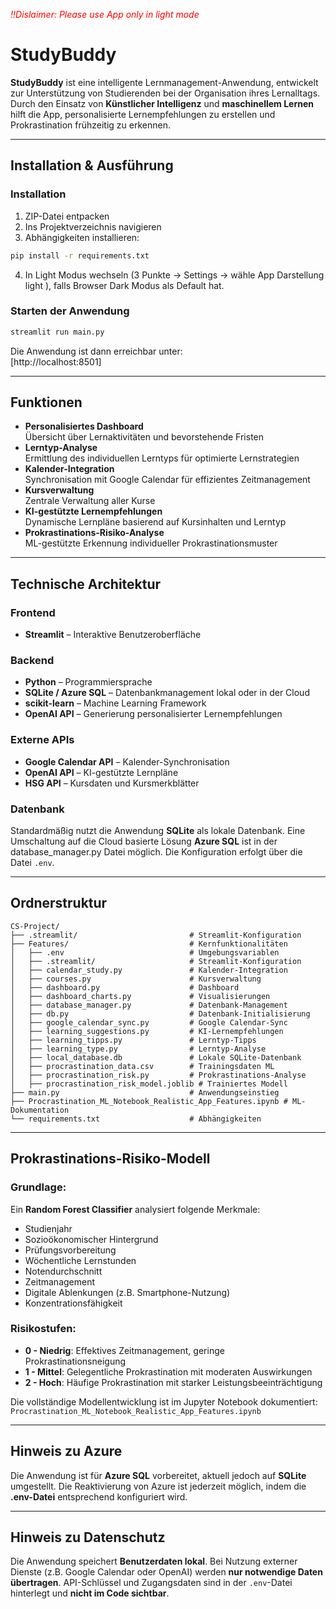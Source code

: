 <span style="color:red">*‼️Dislaimer: Please use App only in light mode*</span>

# StudyBuddy

**StudyBuddy** ist eine intelligente Lernmanagement-Anwendung, entwickelt zur Unterstützung von Studierenden bei der Organisation ihres Lernalltags. Durch den Einsatz von **Künstlicher Intelligenz** und **maschinellem Lernen** hilft die App, personalisierte Lernempfehlungen zu erstellen und Prokrastination frühzeitig zu erkennen.

---

## Installation & Ausführung

### Installation
1. ZIP-Datei entpacken
2. Ins Projektverzeichnis navigieren
3. Abhängigkeiten installieren:
```bash
pip install -r requirements.txt
```
4. In Light Modus wechseln (3 Punkte -> Settings -> wähle App Darstellung light ), falls Browser Dark Modus als Default hat.

### Starten der Anwendung
```bash
streamlit run main.py
```
Die Anwendung ist dann erreichbar unter:  
[http://localhost:8501]

---

## Funktionen

- **Personalisiertes Dashboard**  
  Übersicht über Lernaktivitäten und bevorstehende Fristen
- **Lerntyp-Analyse**  
  Ermittlung des individuellen Lerntyps für optimierte Lernstrategien
- **Kalender-Integration**  
  Synchronisation mit Google Calendar für effizientes Zeitmanagement
- **Kursverwaltung**  
  Zentrale Verwaltung aller Kurse
- **KI-gestützte Lernempfehlungen**  
  Dynamische Lernpläne basierend auf Kursinhalten und Lerntyp
- **Prokrastinations-Risiko-Analyse**  
  ML-gestützte Erkennung individueller Prokrastinationsmuster

---

## Technische Architektur

### Frontend
- **Streamlit** – Interaktive Benutzeroberfläche

### Backend
- **Python** – Programmiersprache
- **SQLite / Azure SQL** – Datenbankmanagement lokal oder in der Cloud
- **scikit-learn** – Machine Learning Framework
- **OpenAI API** – Generierung personalisierter Lernempfehlungen

### Externe APIs
- **Google Calendar API** – Kalender-Synchronisation
- **OpenAI API** – KI-gestützte Lernpläne
- **HSG API** – Kursdaten und Kursmerkblätter

### Datenbank
Standardmäßig nutzt die Anwendung **SQLite** als lokale Datenbank. Eine Umschaltung auf die Cloud basierte Lösung **Azure SQL** ist in der database_manager.py Datei möglich. Die Konfiguration erfolgt über die Datei `.env`.

---

## Ordnerstruktur

```
CS-Project/
├── .streamlit/                         # Streamlit-Konfiguration
├── Features/                           # Kernfunktionalitäten
│   ├── .env                            # Umgebungsvariablen
│   ├── .streamlit/                     # Streamlit-Konfiguration
│   ├── calendar_study.py               # Kalender-Integration
│   ├── courses.py                      # Kursverwaltung
│   ├── dashboard.py                    # Dashboard
│   ├── dashboard_charts.py             # Visualisierungen
│   ├── database_manager.py             # Datenbank-Management
│   ├── db.py                           # Datenbank-Initialisierung
│   ├── google_calendar_sync.py         # Google Calendar-Sync
│   ├── learning_suggestions.py         # KI-Lernempfehlungen
│   ├── learning_tipps.py               # Lerntyp-Tipps
│   ├── learning_type.py                # Lerntyp-Analyse
│   ├── local_database.db               # Lokale SQLite-Datenbank
│   ├── procrastination_data.csv        # Trainingsdaten ML
│   ├── procrastination_risk.py         # Prokrastinations-Analyse
│   ├── procrastination_risk_model.joblib # Trainiertes Modell
├── main.py                             # Anwendungseinstieg
├── Procrastination_ML_Notebook_Realistic_App_Features.ipynb # ML-Dokumentation
└── requirements.txt                    # Abhängigkeiten
```

---

## Prokrastinations-Risiko-Modell

### Grundlage:
Ein **Random Forest Classifier** analysiert folgende Merkmale:
- Studienjahr
- Sozioökonomischer Hintergrund
- Prüfungsvorbereitung
- Wöchentliche Lernstunden
- Notendurchschnitt
- Zeitmanagement
- Digitale Ablenkungen (z.B. Smartphone-Nutzung)
- Konzentrationsfähigkeit

### Risikostufen:
- **0 - Niedrig**: Effektives Zeitmanagement, geringe Prokrastinationsneigung
- **1 - Mittel**: Gelegentliche Prokrastination mit moderaten Auswirkungen
- **2 - Hoch**: Häufige Prokrastination mit starker Leistungsbeeinträchtigung

Die vollständige Modellentwicklung ist im Jupyter Notebook dokumentiert:  
`Procrastination_ML_Notebook_Realistic_App_Features.ipynb`

---

## Hinweis zu Azure

Die Anwendung ist für **Azure SQL** vorbereitet, aktuell jedoch auf **SQLite** umgestellt. Die Reaktivierung von Azure ist jederzeit möglich, indem die **.env-Datei** entsprechend konfiguriert wird.

---

## Hinweis zu Datenschutz

Die Anwendung speichert **Benutzerdaten lokal**. Bei Nutzung externer Dienste (z.B. Google Calendar oder OpenAI) werden **nur notwendige Daten übertragen**. API-Schlüssel und Zugangsdaten sind in der `.env`-Datei hinterlegt und **nicht im Code sichtbar**.
